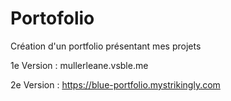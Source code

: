 # Portofolio
Création d'un portfolio présentant mes projets

1e Version :
mullerleane.vsble.me 

2e Version :
https://blue-portfolio.mystrikingly.com
